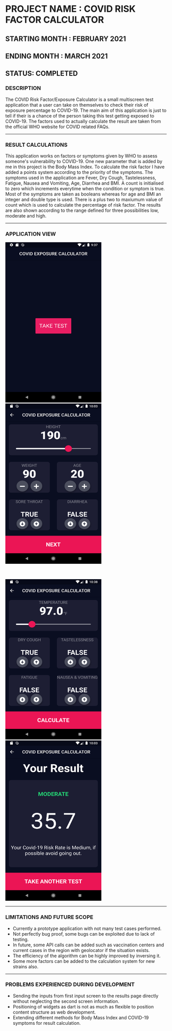 # PROJECT NAME : COVID RISK FACTOR CALCULATOR

## STARTING MONTH : FEBRUARY 2021
## ENDING MONTH : MARCH 2021

## STATUS: COMPLETED

### DESCRIPTION 

The COVID Risk Factor/Exposure Calculator is a small multiscreen test application that a user can take on themselves to check their risk of exposure percentage to COVID-19. The main aim of this application is just to tell if their is a chance of the person taking this test getting exposed to COVID-19. The factors used to actually calculate the result are taken from the official WHO website for COVID related FAQs.  

---

### RESULT CALCULATIONS

This application works on factors or symptoms given by WHO to assess someone's vulnerability to COVID-19. One new parameter that is added by me in this project is the Body Mass Index. To calculate the risk factor I have added a points system according to the priority of the symptoms. The symptoms used in the application are Fever, Dry Cough, Tastelessness, Fatigue, Nausea and Vomiting, Age, Diarrhea and BMI. A count is initialised to zero which increments everytime when the condition or symptom is true. Most of the symptoms are taken as booleans whereas for age and BMI an integer and double type is used. There is a plus two to maxiumum value of count which is used to calculate the percentage of risk factor. The results are also shown according to the range defined for three possibilities low, moderate and high.  

---

### APPLICATION VIEW

<img src = "Screenshots/home_screen.png" width=300 height=500>  <img src = "Screenshots/input_screen1.png" width=300 height=500>

</br>

<img src = "Screenshots/input_page2.png" width=300 height=500> <img src = "Screenshots/results_page.png" width=300 height=500>

---

### LIMITATIONS AND FUTURE SCOPE

- Currently a prototype application with not many test cases performed.
- Not perfectly bug proof, some bugs can be exploited due to lack of testing.
- In future, some API calls can be added such as vaccination centers and current cases in the region with geolocator if the situation exists.
- The efficiency of the algorithm can be highly improved by inversing it.
- Some more factors can be added to the calculation system for new strains also.

---

### PROBLEMS EXPERIENCED DURING DEVELOPMENT

- Sending the inputs from first input screen to the results page directly without neglecting the second screen information.
- Positioning of widgets as dart is not as much as flexible to position content structure as web development.
- Extending different methods for Body Mass Index and COVID-19 symptoms for result calculation. 


